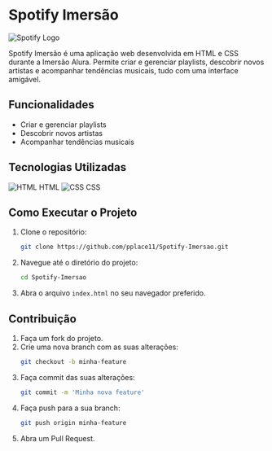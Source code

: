 # Spotify Imersão

![Spotify Logo](https://upload.wikimedia.org/wikipedia/commons/1/19/Spotify_logo_without_text.svg)

Spotify Imersão é uma aplicação web desenvolvida em HTML e CSS durante a Imersão Alura. Permite criar e gerenciar playlists, descobrir novos artistas e acompanhar tendências musicais, tudo com uma interface amigável.

## Funcionalidades

- Criar e gerenciar playlists
- Descobrir novos artistas
- Acompanhar tendências musicais

## Tecnologias Utilizadas

![HTML](https://upload.wikimedia.org/wikipedia/commons/6/61/HTML5_logo_and_wordmark.svg{:height="20px"}) HTML
![CSS](https://upload.wikimedia.org/wikipedia/commons/d/d5/CSS3_logo_and_wordmark.svg{:height="20px"}) CSS

## Como Executar o Projeto

1. Clone o repositório:
    ```bash
    git clone https://github.com/pplace11/Spotify-Imersao.git
    ```

2. Navegue até o diretório do projeto:
    ```bash
    cd Spotify-Imersao
    ```

3. Abra o arquivo `index.html` no seu navegador preferido.

## Contribuição

1. Faça um fork do projeto.
2. Crie uma nova branch com as suas alterações:
    ```bash
    git checkout -b minha-feature
    ```
3. Faça commit das suas alterações:
    ```bash
    git commit -m 'Minha nova feature'
    ```
4. Faça push para a sua branch:
    ```bash
    git push origin minha-feature
    ```
5. Abra um Pull Request.
